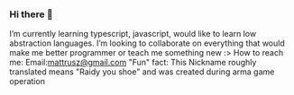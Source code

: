 ### Hi there 👋


 I’m currently learning typescript, javascript, would like to learn low abstraction languages.
 I’m looking to collaborate on everything that would make me better programmer or teach me something new :>
 How to reach me: Email:mattrusz@gmail.com
"Fun" fact: This Nickname roughly translated means "Raidy you shoe" and was created during arma game operation
